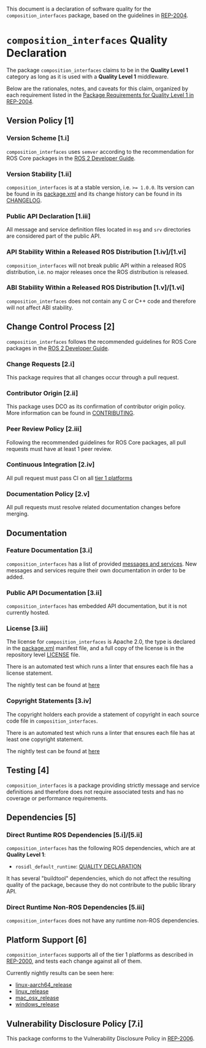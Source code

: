 This document is a declaration of software quality for the `composition_interfaces` package, based on the guidelines in [REP-2004](https://www.ros.org/reps/rep-2004.html).

# `composition_interfaces` Quality Declaration

The package `composition_interfaces` claims to be in the **Quality Level 1** category as long as it is used with a **Quality Level 1** middleware.

Below are the rationales, notes, and caveats for this claim, organized by each requirement listed in the [Package Requirements for Quality Level 1 in REP-2004](https://www.ros.org/reps/rep-2004.html).

## Version Policy [1]

### Version Scheme [1.i]

`composition_interfaces` uses `semver` according to the recommendation for ROS Core packages in the [ROS 2 Developer Guide](https://index.ros.org/doc/ros2/Contributing/Developer-Guide/#versioning).

### Version Stability [1.ii]

`composition_interfaces` is at a stable version, i.e. `>= 1.0.0`.
Its version can be found in its [package.xml](package.xml) and its change history can be found in its [CHANGELOG](CHANGELOG.rst).

### Public API Declaration [1.iii]

All message and service definition files located in `msg` and `srv` directories are considered part of the public API.

### API Stability Within a Released ROS Distribution [1.iv]/[1.vi]

`composition_interfaces` will not break public API within a released ROS distribution, i.e. no major releases once the ROS distribution is released.

### ABI Stability Within a Released ROS Distribution [1.v]/[1.vi]

`composition_interfaces` does not contain any C or C++ code and therefore will not affect ABI stability.

## Change Control Process [2]

`composition_interfaces` follows the recommended guidelines for ROS Core packages in the [ROS 2 Developer Guide](https://index.ros.org/doc/ros2/Contributing/Developer-Guide/#package-requirements).

### Change Requests [2.i]

This package requires that all changes occur through a pull request.

### Contributor Origin [2.ii]

This package uses DCO as its confirmation of contributor origin policy. More information can be found in [CONTRIBUTING](../CONTRIBUTING.md).

### Peer Review Policy [2.iii]

Following the recommended guidelines for ROS Core packages, all pull requests must have at least 1 peer review.

### Continuous Integration [2.iv]

All pull request must pass CI on all [tier 1 platforms](https://www.ros.org/reps/rep-2000.html#support-tiers)

### Documentation Policy [2.v]

All pull requests must resolve related documentation changes before merging.

## Documentation

### Feature Documentation [3.i]

`composition_interfaces` has a list of provided [messages and services](README.md).
New messages and services require their own documentation in order to be added.

### Public API Documentation [3.ii]

`composition_interfaces` has embedded API documentation, but it is not currently hosted.

### License [3.iii]

The license for `composition_interfaces` is Apache 2.0, the type is declared in the [package.xml](package.xml) manifest file, and a full copy of the license is in the repository level [LICENSE](../LICENSE) file.

There is an automated test which runs a linter that ensures each file has a license statement.

The nightly test can be found at [here](http://build.ros2.org/view/Rpr/job/Rpr__rcl_interfaces__ubuntu_focal_amd64/lastCompletedBuild/testReport)

### Copyright Statements [3.iv]

The copyright holders each provide a statement of copyright in each source code file in `composition_interfaces`.

There is an automated test which runs a linter that ensures each file has at least one copyright statement.

The nightly test can be found at [here](http://build.ros2.org/view/Rpr/job/Rpr__rcl_interfaces__ubuntu_focal_amd64/lastCompletedBuild/testReport)

## Testing [4]

`composition_interfaces` is a package providing strictly message and service definitions and therefore does not require associated tests and has no coverage or performance requirements.

## Dependencies [5]

### Direct Runtime ROS Dependencies [5.i]/[5.ii]

`composition_interfaces` has the following ROS dependencies, which are at **Quality Level 1**:
* `rosidl_default_runtime`: [QUALITY DECLARATION](https://github.com/ros2/rosidl_defaults/tree/foxy/rosidl_default_runtime/QUALITY_DECLARATION.md)

It has several "buildtool" dependencies, which do not affect the resulting quality of the package, because they do not contribute to the public library API.

### Direct Runtime Non-ROS Dependencies [5.iii]

`composition_interfaces` does not have any runtime non-ROS dependencies.

## Platform Support [6]

`composition_interfaces` supports all of the tier 1 platforms as described in [REP-2000](https://www.ros.org/reps/rep-2000.html#support-tiers), and tests each change against all of them.

Currently nightly results can be seen here:
* [linux-aarch64_release](https://ci.ros2.org/view/nightly/job/nightly_linux-aarch64_release/lastBuild/testReport/composition_interfaces/)
* [linux_release](https://ci.ros2.org/view/nightly/job/nightly_linux_release/lastBuild/testReport/composition_interfaces/)
* [mac_osx_release](https://ci.ros2.org/view/nightly/job/nightly_osx_release/lastBuild/testReport/composition_interfaces/)
* [windows_release](https://ci.ros2.org/view/nightly/job/nightly_win_rel/lastBuild/testReport/composition_interfaces/)

## Vulnerability Disclosure Policy [7.i]

This package conforms to the Vulnerability Disclosure Policy in [REP-2006](https://www.ros.org/reps/rep-2006.html).
